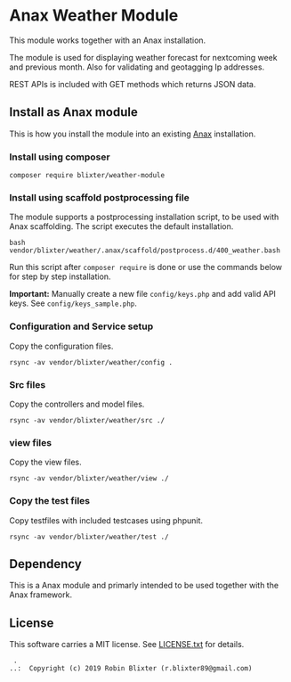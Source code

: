 # Anax Weather Module

This module works together with an Anax installation.

The module is used for displaying weather forecast for nextcoming week and previous month.
Also for validating and geotagging Ip addresses.

REST APIs is included with GET methods which returns JSON data.

## Install as Anax module

This is how you install the module into an existing [Anax](https://packagist.org/packages/anax/anax-ramverk1-me) installation.

### Install using composer

```
composer require blixter/weather-module
```

### Install using scaffold postprocessing file

The module supports a postprocessing installation script, to be used with Anax scaffolding. The script executes the default installation.

```
bash vendor/blixter/weather/.anax/scaffold/postprocess.d/400_weather.bash
```

Run this script after `composer require` is done or use the commands below for step by step installation.

**Important:** Manually create a new file `config/keys.php` and add valid API keys. See `config/keys_sample.php`.

### Configuration and Service setup

Copy the configuration files.
```
rsync -av vendor/blixter/weather/config .
```

### Src files

Copy the controllers and model files.

```
rsync -av vendor/blixter/weather/src ./
```

### view files

Copy the view files.

```
rsync -av vendor/blixter/weather/view ./
```

### Copy the test files

Copy testfiles with included testcases using phpunit.

```
rsync -av vendor/blixter/weather/test ./
```

## Dependency

This is a Anax module and primarly intended to be used together with the Anax framework.

## License

This software carries a MIT license. See [LICENSE.txt](LICENSE.txt) for details.

```
 .
..:  Copyright (c) 2019 Robin Blixter (r.blixter89@gmail.com)
```
